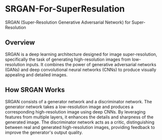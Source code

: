 # SRGAN-For-SuperResulation
SRGAN (Super-Resolution Generative Adversarial Network) for Super-Resolution
## Overview
SRGAN is a deep learning architecture designed for image super-resolution, specifically the task of generating high-resolution images from low-resolution inputs. It combines the power of generative adversarial networks (GANs) and deep convolutional neural networks (CNNs) to produce visually appealing and detailed images.

## How SRGAN Works
SRGAN consists of a generator network and a discriminator network. The generator network takes a low-resolution image and produces a corresponding high-resolution image using deep CNNs. By leveraging features from multiple layers, it enhances the details and sharpness of the generated image. The discriminator network acts as a critic, distinguishing between real and generated high-resolution images, providing feedback to improve the generator's output quality.

